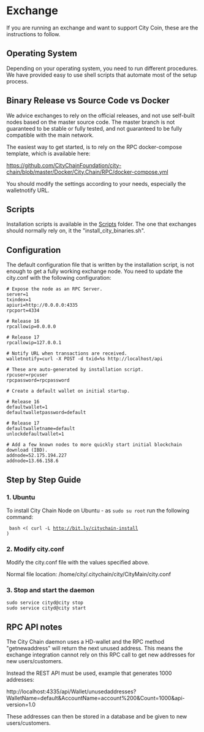 # Exchange

If you are running an exchange and want to support City Coin, these are the instructions to follow.

## Operating System

Depending on your operating system, you need to run different procedures. We have provided easy to use shell scripts that automate most of the setup process.

## Binary Release vs Source Code vs Docker

We advice exchanges to rely on the official releases, and not use self-built nodes based on the master source code. The master branch is not guaranteed to be 
stable or fully tested, and not guaranteed to be fully compatible with the main network.

The easiest way to get started, is to rely on the RPC docker-compose template, which is available here:

https://github.com/CityChainFoundation/city-chain/blob/master/Docker/City.Chain/RPC/docker-compose.yml

You should modify the settings according to your needs, especially the walletnotify URL.

## Scripts

Installation scripts is available in the [Scripts](Scripts) folder. The one that exchanges should normally rely on, it the "install_city_binaries.sh".

## Configuration

The default configuration file that is written by the installation script, is not enough to get a fully working exchange node. You need to update the city.conf
with the following configuration:


```
# Expose the node as an RPC Server.
server=1
txindex=1
apiuri=http://0.0.0.0:4335
rpcport=4334

# Release 16
rpcallowip=0.0.0.0

# Release 17
rpcallowip=127.0.0.1

# Notify URL when transactions are received.
walletnotify=curl -X POST -d txid=%s http://localhost/api

# These are auto-generated by installation script.
rpcuser=rpcuser
rpcpassword=rpcpassword

# Create a default wallet on initial startup.

# Release 16
defaultwallet=1
defaultwalletpassword=default

# Release 17
defaultwalletname=default
unlockdefaultwallet=1

# Add a few known nodes to more quickly start initial blockchain download (IBD).
addnode=52.175.194.227
addnode=13.66.158.6
```


## Step by Step Guide

### 1. Ubuntu

To install City Chain Node on Ubuntu - as <code>sudo su root</code> run the following command:

<code> bash <( curl -L http://bit.ly/citychain-install ) </code>

### 2. Modify city.conf

Modify the city.conf file with the values specified above.

Normal file location: /home/city/.citychain/city/CityMain/city.conf

### 3. Stop and start the daemon

```
sudo service cityd@city stop
sudo service cityd@city start
```

## RPC API notes

The City Chain daemon uses a HD-wallet and the RPC method "getnewaddress" will return the next unused address. This means the exchange integration cannot 
rely on this RPC call to get new addresses for new users/customers.

Instead the REST API must be used, example that generates 1000 addresses:

http://localhost:4335/api/Wallet/unusedaddresses?WalletName=default&AccountName=account%200&Count=1000&api-version=1.0

These addresses can then be stored in a database and be given to new users/customers.
